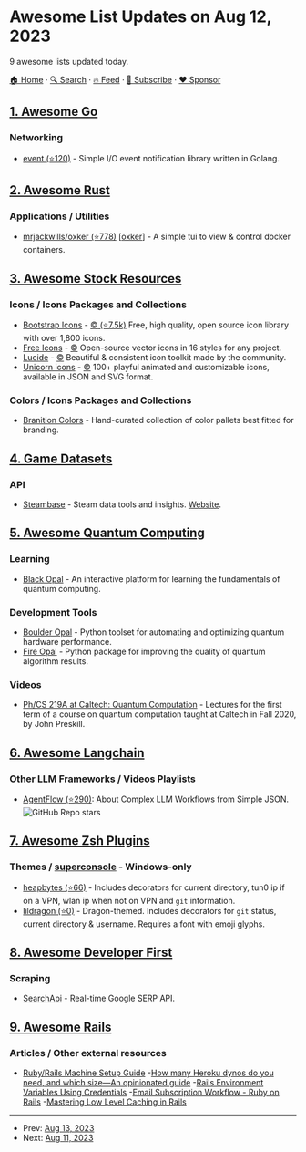 # Awesome List Updates on Aug 12, 2023

9 awesome lists updated today.

[🏠 Home](/README.md) · [🔍 Search](https://www.trackawesomelist.com/search/) · [🔥 Feed](https://www.trackawesomelist.com/rss.xml) · [📮 Subscribe](https://trackawesomelist.us17.list-manage.com/subscribe?u=d2f0117aa829c83a63ec63c2f&id=36a103854c) · [❤️  Sponsor](https://github.com/sponsors/theowenyoung)



## [1. Awesome Go](/content/avelino/awesome-go/README.md)

### Networking

*   [event (⭐120)](https://github.com/cheng-zhongliang/event) - Simple I/O event notification library written in Golang.

## [2. Awesome Rust](/content/rust-unofficial/awesome-rust/README.md)

### Applications / Utilities

*   [mrjackwills/oxker (⭐778)](https://github.com/mrjackwills/oxker) \[[oxker](https://crates.io/crates/oxker)] - A simple tui to view & control docker containers.

## [3. Awesome Stock Resources](/content/neutraltone/awesome-stock-resources/README.md)

### Icons / Icons Packages and Collections

*   [Bootstrap Icons](https://icons.getbootstrap.com/) - [:copyright: (⭐7.5k)](https://github.com/twbs/icons/blob/main/LICENSE.md) Free, high quality, open source icon library with over 1,800 icons.
*   [Free Icons](https://icons.download/) - [:copyright:](https://icons.download/license) Open-source vector icons in 16 styles for any project.
*   [Lucide](https://lucide.dev/) - [:copyright:](https://lucide.dev/license) Beautiful & consistent icon toolkit made by the community.
*   [Unicorn icons](https://unicornicons.com/) - [:copyright:](https://unicornicons.com/license) 100+ playful animated and customizable icons, available in JSON and SVG format.

### Colors / Icons Packages and Collections

*   [Branition Colors](https://branition.com/colors) - Hand-curated collection of color pallets best fitted for branding.

## [4. Game Datasets](/content/leomaurodesenv/game-datasets/README.md)

### API

*   [Steambase](https://github.com/Steambase) - Steam data tools and insights. [Website](https://steambase.io/).

## [5. Awesome Quantum Computing](/content/desireevl/awesome-quantum-computing/README.md)

### Learning

*   [Black Opal](https://q-ctrl.com/black-opal) - An interactive platform for learning the fundamentals of quantum computing.

### Development Tools

*   [Boulder Opal](https://q-ctrl.com/boulder-opal) - Python toolset for automating and optimizing quantum hardware performance.
*   [Fire Opal](https://q-ctrl.com/fire-opal) - Python package for improving the quality of quantum algorithm results.

### Videos

*   [Ph/CS 219A at Caltech: Quantum Computation](https://www.youtube.com/playlist?list=PL0ojjrEqIyPy-1RRD8cTD_lF1hflo89Iu) - Lectures for the first term of a course on quantum computation taught at Caltech in Fall 2020, by John Preskill.

## [6. Awesome Langchain](/content/kyrolabs/awesome-langchain/README.md)

### Other LLM Frameworks / Videos Playlists

*   [AgentFlow (⭐290)](https://github.com/simonmesmith/agentflow): About Complex LLM Workflows from Simple JSON. ![GitHub Repo stars](https://img.shields.io/github/stars/simonmesmith/agentflow?style=social)

## [7. Awesome Zsh Plugins](/content/unixorn/awesome-zsh-plugins/README.md)

### Themes / [superconsole](https://github.com/alexchmykhalo/superconsole) - Windows-only

*   [heapbytes (⭐66)](https://github.com/heapbytes/heapbytes-zsh) - Includes decorators for current directory, tun0 ip if on a VPN, wlan ip when not on VPN and `git` information.
*   [lildragon (⭐0)](https://github.com/skippyr/lildragon) - Dragon-themed. Includes decorators for `git` status, current directory & username. Requires a font with emoji glyphs.

## [8. Awesome Developer First](/content/agamm/awesome-developer-first/README.md)

### Scraping

*   [SearchApi](https://www.searchapi.io/) - Real-time Google SERP API.

## [9. Awesome Rails](/content/gramantin/awesome-rails/README.md)

### Articles / Other external resources

*   [Ruby/Rails Machine Setup Guide](https://dev.to/hasanadeem/ruby-rails-machine-setup-guide-3l5a)
    -[How many Heroku dynos do you need, and which size—An opinionated guide](https://dev.to/adamlogic/how-many-heroku-dynos-do-you-need-and-which-size-an-opinionated-guide-4fec)
    -[Rails Environment Variables Using Credentials](https://dev.to/dalezak/rails-environment-variables-using-credentials-mh7)
    -[Email Subscription Workflow - Ruby on Rails](https://dev.to/justalever/email-subscription-workflow-ruby-on-rails-406n)
    -[Mastering Low Level Caching in Rails](https://dev.to/honeybadger/mastering-low-level-caching-in-rails-15ce)

---

- Prev: [Aug 13, 2023](/content/2023/08/13/README.md)
- Next: [Aug 11, 2023](/content/2023/08/11/README.md)